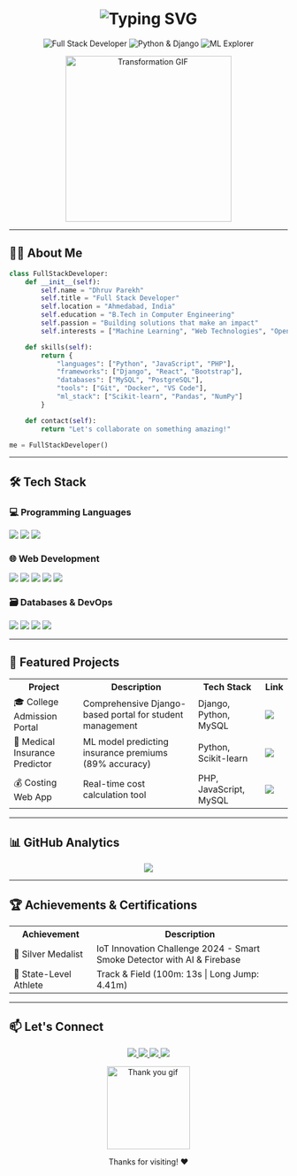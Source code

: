 
<h1 align="center"> 
  <img src="https://readme-typing-svg.demolab.com?font=Fira+Code&size=30&pause=1000&color=4F8CC9&center=true&vCenter=true&width=435&lines=Hey+there%2C+I'm+Dhruv+%F0%9F%91%8B" alt="Typing SVG" />
</h1>

<p align="center">
  <img src="https://img.shields.io/badge/Full%20Stack%20Developer-%234F8CC9.svg?&style=for-the-badge" alt="Full Stack Developer">
  <img src="https://img.shields.io/badge/Python%20%26%20Django-%233776AB.svg?&style=for-the-badge&logo=python&logoColor=white" alt="Python & Django">
  <img src="https://img.shields.io/badge/ML%20Explorer-%23FF6F00.svg?&style=for-the-badge" alt="ML Explorer">
</p>

<div align="center">
  <img src="https://media.giphy.com/media/v1.Y2lkPTc5MGI3NjExcGJtY3FqY2Z6b2J0Z3V5Y2VlZ2V6Z2M1eHZ6dGJtY2ZqZ2Z6ZyZlcD12MV9pbnRlcm5hbF9naWZfYnlfaWQmY3Q9Zw/3oKIPEqDGUULpEU0aQ/giphy.gif" width="300" alt="Transformation GIF">
</div>

---
## 🧑‍💻 About Me

```python
class FullStackDeveloper:
    def __init__(self):
        self.name = "Dhruv Parekh"
        self.title = "Full Stack Developer"
        self.location = "Ahmedabad, India"
        self.education = "B.Tech in Computer Engineering"
        self.passion = "Building solutions that make an impact"
        self.interests = ["Machine Learning", "Web Technologies", "Open Source"]

    def skills(self):
        return {
            "languages": ["Python", "JavaScript", "PHP"],
            "frameworks": ["Django", "React", "Bootstrap"],
            "databases": ["MySQL", "PostgreSQL"],
            "tools": ["Git", "Docker", "VS Code"],
            "ml_stack": ["Scikit-learn", "Pandas", "NumPy"]
        }

    def contact(self):
        return "Let's collaborate on something amazing!"

me = FullStackDeveloper()
```

---

## 🛠️ Tech Stack

### 💻 Programming Languages
<p>
  <img src="https://img.shields.io/badge/Python-3776AB?style=for-the-badge&logo=python&logoColor=white">
  <img src="https://img.shields.io/badge/JavaScript-F7DF1E?style=for-the-badge&logo=javascript&logoColor=black">
  <img src="https://img.shields.io/badge/PHP-777BB4?style=for-the-badge&logo=php&logoColor=white">
</p>

### 🌐 Web Development
<p>
  <img src="https://img.shields.io/badge/Django-092E20?style=for-the-badge&logo=django&logoColor=white">
  <img src="https://img.shields.io/badge/React-20232A?style=for-the-badge&logo=react&logoColor=61DAFB">
  <img src="https://img.shields.io/badge/Bootstrap-563D7C?style=for-the-badge&logo=bootstrap&logoColor=white">
  <img src="https://img.shields.io/badge/HTML5-E34F26?style=for-the-badge&logo=html5&logoColor=white">
  <img src="https://img.shields.io/badge/CSS3-1572B6?style=for-the-badge&logo=css3&logoColor=white">
</p>

### 🗃️ Databases & DevOps
<p>
  <img src="https://img.shields.io/badge/MySQL-4479A1?style=for-the-badge&logo=mysql&logoColor=white">
  <img src="https://img.shields.io/badge/PostgreSQL-316192?style=for-the-badge&logo=postgresql&logoColor=white">
  <img src="https://img.shields.io/badge/Git-F05032?style=for-the-badge&logo=git&logoColor=white">
  <img src="https://img.shields.io/badge/Docker-2496ED?style=for-the-badge&logo=docker&logoColor=white">
</p>

---

## 🚀 Featured Projects

<table align="center">
<tr>
  <th>Project</th>
  <th>Description</th>
  <th>Tech Stack</th>
  <th>Link</th>
</tr>
<tr>
  <td>🎓 College Admission Portal</td>
  <td>Comprehensive Django-based portal for student management</td>
  <td>Django, Python, MySQL</td>
  <td><a href="https://github.com/Dhruv124/admissionportal"><img src="https://img.shields.io/badge/View-8A2BE2?style=flat-square"></a></td>
</tr>
<tr>
  <td>🏥 Medical Insurance Predictor</td>
  <td>ML model predicting insurance premiums (89% accuracy)</td>
  <td>Python, Scikit-learn</td>
  <td><a href="https://github.com/Dhruv124/medical_insurance_price_prediction_using_ML_python"><img src="https://img.shields.io/badge/View-8A2BE2?style=flat-square"></a></td>
</tr>
<tr>
  <td>💰 Costing Web App</td>
  <td>Real-time cost calculation tool</td>
  <td>PHP, JavaScript, MySQL</td>
  <td><a href="https://github.com/Dhruv124/CostingWebApp"><img src="https://img.shields.io/badge/View-8A2BE2?style=flat-square"></a></td>
</tr>
</table>

---

## 📊 GitHub Analytics

<div align="center">
  <img src="https://github-readme-stats.vercel.app/api/top-langs/?username=Dhruv124&layout=compact&theme=radical&hide_border=true&langs_count=6" />
</br>
</div>

---

## 🏆 Achievements & Certifications

<table align="center">
<tr>
  <th>Achievement</th>
  <th>Description</th>
</tr>
<tr>
  <td>🥈 Silver Medalist</td>
  <td>IoT Innovation Challenge 2024 - Smart Smoke Detector with AI & Firebase</td>
</tr>
<tr>
  <td>🏅 State-Level Athlete</td>
  <td>Track & Field (100m: 13s | Long Jump: 4.41m)</td>
</tr>
</table>

---

## 📫 Let's Connect

<p align="center">
  <a href="https://www.linkedin.com/in/dhruv-parekh-336b9b213">
    <img src="https://img.shields.io/badge/LinkedIn-0077B5?style=for-the-badge&logo=linkedin&logoColor=white">
  </a>
  <a href="mailto:dhruvparekh2012@gmail.com">
    <img src="https://img.shields.io/badge/Gmail-D14836?style=for-the-badge&logo=gmail&logoColor=white">
  </a>
  <a href="https://github.com/Dhruv124">
    <img src="https://img.shields.io/badge/GitHub-100000?style=for-the-badge&logo=github&logoColor=white">
  </a>
  <a href="https://x.com/dhruvparekh2012">
    <img src="https://img.shields.io/badge/Twitter-1DA1F2?style=for-the-badge&logo=twitter&logoColor=white">
  </a>
</p>

<div align="center">
  <img src="https://media.giphy.com/media/jpVnC65DmYeyRL4LHS/giphy.gif" width="150" alt="Thank you gif">
  <p>Thanks for visiting! ❤️</p>
</div>
